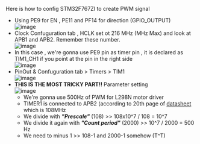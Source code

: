 Here is how to config STM32F767ZI to create PWM signal </br>
- Using PE9 for EN , PE11 and PF14 for direction (GPIO_OUTPUT) </br>
![image](https://github.com/user-attachments/assets/8fcf4294-1c91-4a35-9575-6321b0f76f3a)
- Clock Confuguration tab , HCLK set ot 216 MHz (MHz Max) and look at APB1 and APB2. Remember these number. </br>
![image](https://github.com/user-attachments/assets/b2e9c569-32b5-408b-b297-19f2c2c8e430)
- In this case , we're gonna use PE9 pin as timer pin , it is declared as TIM1_CH1 if you point at the pin in the right side </br>
![image](https://github.com/user-attachments/assets/936fcc1a-b3c5-448a-90c3-da6339e1853e)
- PinOut & Confuguration tab > Timers > TIM1 </br>
![image](https://github.com/user-attachments/assets/04420379-8bed-4b3c-a6e3-88c363512d18)
- <b>THIS IS THE MOST TRICKY PART!!</b> Parameter setting </br>
![image](https://github.com/user-attachments/assets/5df216ae-36b9-4d79-ace5-8a84a955bf9a)
    - We're gonna use 500Hz of PWM for L298N motor driver
    - TIMER1 is connected to APB2 (according to 20th page of [datasheet](https://www.st.com/resource/en/datasheet/stm32f765bi.pdf) which is 108MHz
    - We divide with _<b>"Prescale"</b>_ (108) >> 108x10^7 / 108 = 10^7  
    - We divide it  again with _<b>"Count period"</b>_ (2000) >> 10^7 / 2000 = 500 Hz
    - We need to minus 1 >> 108-1 and 2000-1 somehow (T^T)
